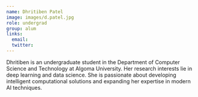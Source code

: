 ```yaml
---
name: Dhritiben Patel
image: images/d.patel.jpg
role: undergrad
group: alum
links:
  email:
  twitter:
---
```


Dhritiben is an undergraduate student in the Department of Computer Science and Technology at Algoma University. Her research interests lie in deep learning and data science. She is passionate about developing intelligent computational solutions and expanding her expertise in modern AI techniques.
